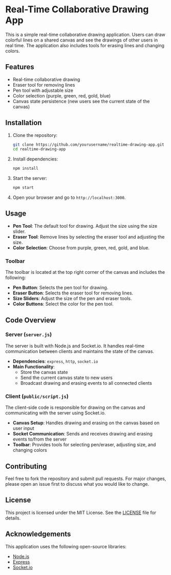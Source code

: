 # Real-Time Collaborative Drawing App

This is a simple real-time collaborative drawing application. Users can draw colorful lines on a shared canvas and see the drawings of other users in real time. The application also includes tools for erasing lines and changing colors.

## Features

- Real-time collaborative drawing
- Eraser tool for removing lines
- Pen tool with adjustable size
- Color selection (purple, green, red, gold, blue)
- Canvas state persistence (new users see the current state of the canvas)

## Installation

1. Clone the repository:

    ```sh
    git clone https://github.com/yourusername/realtime-drawing-app.git
    cd realtime-drawing-app
    ```

2. Install dependencies:

    ```sh
    npm install
    ```

3. Start the server:

    ```sh
    npm start
    ```

4. Open your browser and go to `http://localhost:3000`.

## Usage

- **Pen Tool**: The default tool for drawing. Adjust the size using the size slider.
- **Eraser Tool**: Remove lines by selecting the eraser tool and adjusting the size.
- **Color Selection**: Choose from purple, green, red, gold, and blue.

### Toolbar

The toolbar is located at the top right corner of the canvas and includes the following:

- **Pen Button**: Selects the pen tool for drawing.
- **Eraser Button**: Selects the eraser tool for removing lines.
- **Size Sliders**: Adjust the size of the pen and eraser tools.
- **Color Buttons**: Select the color for the pen tool.

## Code Overview

### Server (`server.js`)

The server is built with Node.js and Socket.io. It handles real-time communication between clients and maintains the state of the canvas.

- **Dependencies**: `express`, `http`, `socket.io`
- **Main Functionality**:
  - Store the canvas state
  - Send the current canvas state to new users
  - Broadcast drawing and erasing events to all connected clients

### Client (`public/script.js`)

The client-side code is responsible for drawing on the canvas and communicating with the server using Socket.io.

- **Canvas Setup**: Handles drawing and erasing on the canvas based on user input
- **Socket Communication**: Sends and receives drawing and erasing events to/from the server
- **Toolbar**: Provides tools for selecting pen/eraser, adjusting size, and changing colors

## Contributing

Feel free to fork the repository and submit pull requests. For major changes, please open an issue first to discuss what you would like to change.

## License

This project is licensed under the MIT License. See the [LICENSE](LICENSE) file for details.

## Acknowledgements

This application uses the following open-source libraries:

- [Node.js](https://nodejs.org/)
- [Express](https://expressjs.com/)
- [Socket.io](https://socket.io/)

